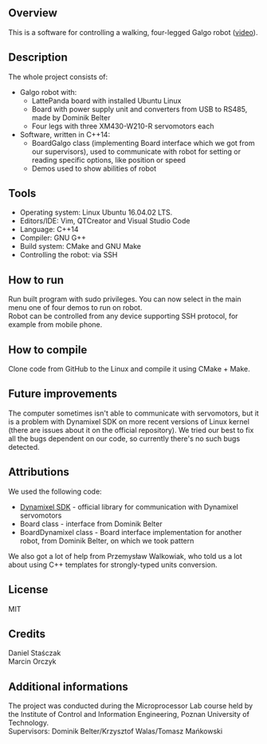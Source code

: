 ## Overview
This is a software for controlling a walking, four-legged Galgo robot ([video](https://www.youtube.com/watch?v=pD7Y1Y1Fs7I)).

## Description
The whole project consists of:
* Galgo robot with:
  * LattePanda board with installed Ubuntu Linux
  * Board with power supply unit and converters from USB to RS485, made by Dominik Belter
  * Four legs with three XM430-W210-R servomotors each
* Software, written in C++14:
  * BoardGalgo class (implementing Board interface which we got from our supervisors), used to communicate with robot for setting or reading specific options, like position or speed
  * Demos used to show abilities of robot

## Tools
- Operating system: Linux Ubuntu 16.04.02 LTS.
- Editors/IDE: Vim, QTCreator and Visual Studio Code
- Language: C++14
- Compiler: GNU G++
- Build system: CMake and GNU Make
- Controlling the robot: via SSH

## How to run
Run built program with sudo privileges. You can now select in the main menu one of four demos to run on robot.  
Robot can be controlled from any device supporting SSH protocol, for example from mobile phone.

## How to compile
Clone code from GitHub to the Linux and compile it using CMake + Make.

## Future improvements
The computer sometimes isn't able to communicate with servomotors, but it is a problem with Dynamixel SDK on more recent versions of Linux kernel (there are issues about it on the official repository). We tried our best to fix all the bugs dependent on our code, so currently there's no such bugs detected.

## Attributions
We used the following code:
- [Dynamixel SDK](https://github.com/ROBOTIS-GIT/DynamixelSDK) - official library for communication with Dynamixel servomotors
- Board class - interface from Dominik Belter
- BoardDynamixel class - Board interface implementation for another robot, from Dominik Belter, on which we took pattern

We also got a lot of help from Przemysław Walkowiak, who told us a lot about using C++ templates for strongly-typed units conversion.

## License
MIT

## Credits
Daniel Staśczak  
Marcin Orczyk

## Additional informations
The project was conducted during the Microprocessor Lab course held by the Institute of Control and Information Engineering, Poznan University of Technology.  
Supervisors: Dominik Belter/Krzysztof Walas/Tomasz Mańkowski
